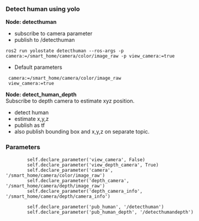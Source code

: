 ### Detect human using yolo


<b>Node: detecthuman </b>

* subscribe to camera parameter
* publish to /detecthuman

```
ros2 run yolostate detecthuman --ros-args -p camera:=/smart_home/camera/color/image_raw -p view_camera:=true
```

* Default parameters
```
 camera:=/smart_home/camera/color/image_raw
 view_camera:=true
```

<b>Node: detect_human_depth </b> <br/>
Subscribe to depth camera to estimate xyz position.

* detect human
* estimate x,y,z
* publish as tf
* also publish bounding box and x,y,z on separate topic.

### Parameters
```
        self.declare_parameter('view_camera', False)
        self.declare_parameter('view_depth_camera', True)
        self.declare_parameter('camera', '/smart_home/camera/color/image_raw')
        self.declare_parameter('depth_camera', '/smart_home/camera/depth/image_raw')
        self.declare_parameter('depth_camera_info', '/smart_home/camera/depth/camera_info')

        self.declare_parameter('pub_human', '/detecthuman')
        self.declare_parameter('pub_human_depth', '/detecthumandepth')
```